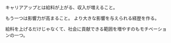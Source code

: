キャリアアップとは給料が上がる、収入が増えること。

もう一つは影響力が高まること。
より大きな影響を与えられる経歴を作る。

給料を上げるだけじゃなくて、社会に貢献できる範囲を増やすのもモチベーションの一つ。
